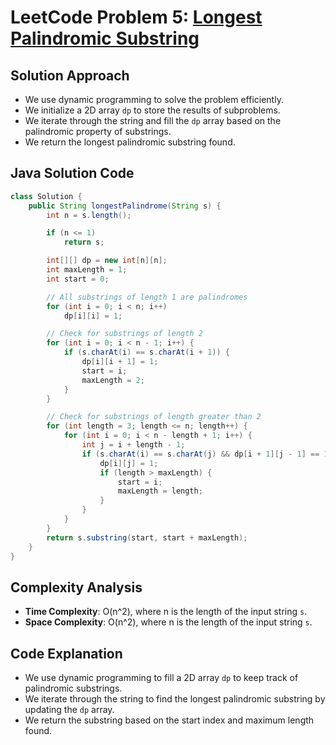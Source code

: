 # LeetCode Problem 5: [Longest Palindromic Substring](https://leetcode.com/problems/longest-palindromic-substring/)

## Solution Approach
- We use dynamic programming to solve the problem efficiently.
- We initialize a 2D array `dp` to store the results of subproblems.
- We iterate through the string and fill the `dp` array based on the palindromic property of substrings.
- We return the longest palindromic substring found.

## Java Solution Code

```java
class Solution {
    public String longestPalindrome(String s) {
        int n = s.length();

        if (n <= 1)
            return s;

        int[][] dp = new int[n][n];
        int maxLength = 1;
        int start = 0;

        // All substrings of length 1 are palindromes
        for (int i = 0; i < n; i++)
            dp[i][i] = 1;

        // Check for substrings of length 2
        for (int i = 0; i < n - 1; i++) {
            if (s.charAt(i) == s.charAt(i + 1)) {
                dp[i][i + 1] = 1;
                start = i;
                maxLength = 2;
            }
        }

        // Check for substrings of length greater than 2
        for (int length = 3; length <= n; length++) {
            for (int i = 0; i < n - length + 1; i++) {
                int j = i + length - 1;
                if (s.charAt(i) == s.charAt(j) && dp[i + 1][j - 1] == 1) {
                    dp[i][j] = 1;
                    if (length > maxLength) {
                        start = i;
                        maxLength = length;
                    }
                }
            }
        }
        return s.substring(start, start + maxLength);
    }
}
```

## Complexity Analysis
- **Time Complexity**: O(n^2), where n is the length of the input string `s`.
- **Space Complexity**: O(n^2), where n is the length of the input string `s`.

## Code Explanation
- We use dynamic programming to fill a 2D array `dp` to keep track of palindromic substrings.
- We iterate through the string to find the longest palindromic substring by updating the `dp` array.
- We return the substring based on the start index and maximum length found.
```
